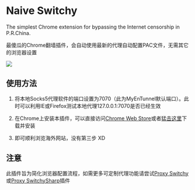 # Naive Switchy
The simplest Chrome extension for bypassing the Internet censorship in P.R.China.

最傻瓜的Chrome翻墙插件，会自动使用最新的代理自动配置PAC文件，无需其它的浏览器设置

![](http://i.imgur.com/onYjG.jpg)


## 使用方法

1. 将本地Socks5代理软件的端口设置为7070（此为MyEnTunnel默认端口）。此时可以利用IE或Firefox测试本地代理127.0.0.1:7070是否已经生效

2. 在Chrome上安装本插件，可以直接访问[Chrome Web Store](https://chrome.google.com/webstore/detail/dhbppccihanpobkkheolfikgkigfgflh)或者[猛击这里](https://github.com/downloads/zhuzhuor/Naive-Switchy/Naive-Switchy-v1.1.crx)下载并安装

3. 即可顺利浏览海外网站，没有第三步 XD

## 注意

此插件旨为简化浏览器配置流程，如需更多可定制代理功能请尝试[Proxy Switchy](https://chrome.google.com/webstore/detail/caehdcpeofiiigpdhbabniblemipncjj)或[Proxy SwitchySharp](https://chrome.google.com/webstore/detail/dpplabbmogkhghncfbfdeeokoefdjegm)插件
